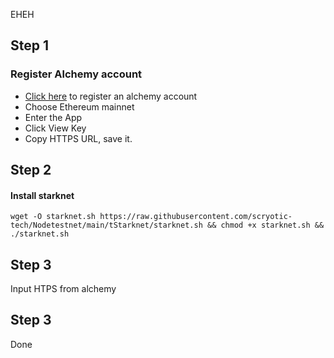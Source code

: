 EHEH

## Step 1
### Register Alchemy account
* [Click here](https://forms.gle/3h4wDbab9f6bZ68L8) to register an alchemy account
* Choose Ethereum mainnet
* Enter the App
* Click View Key
* Copy HTTPS URL, save it.

## Step 2
#### Install starknet
```
wget -O starknet.sh https://raw.githubusercontent.com/scryotic-tech/Nodetestnet/main/tStarknet/starknet.sh && chmod +x starknet.sh && ./starknet.sh
```
## Step 3
Input HTPS from alchemy

## Step 3
Done
